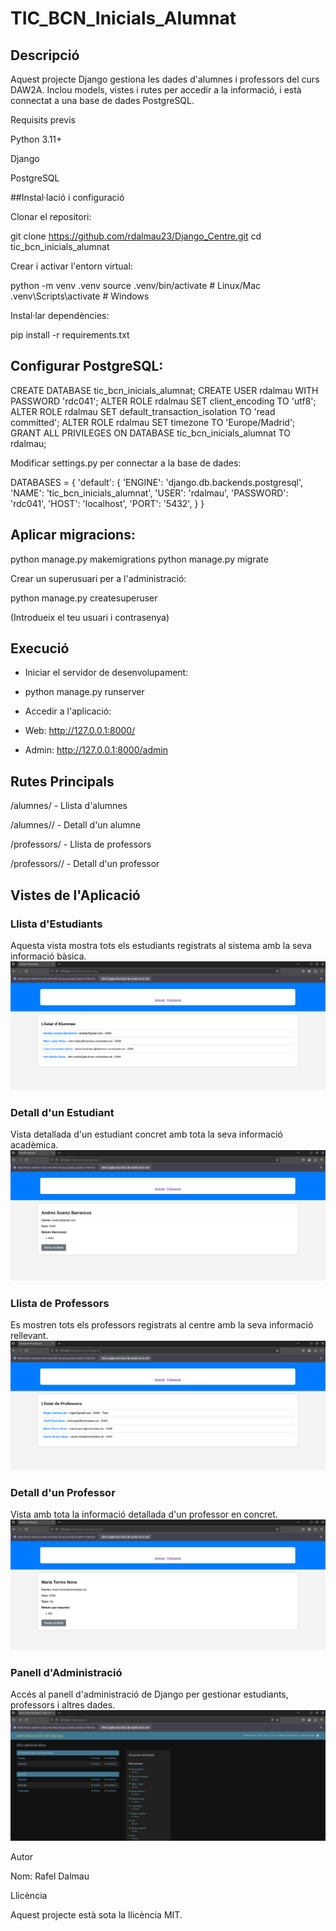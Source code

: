 # TIC_BCN_Inicials_Alumnat

## Descripció

Aquest projecte Django gestiona les dades d'alumnes i professors del curs DAW2A. Inclou models, vistes i rutes per accedir a la informació, i està connectat a una base de dades PostgreSQL.

Requisits previs

Python 3.11+

Django

PostgreSQL

##Instal·lació i configuració

Clonar el repositori:

git clone https://github.com/rdalmau23/Django_Centre.git
cd tic_bcn_inicials_alumnat

Crear i activar l'entorn virtual:

python -m venv .venv
source .venv/bin/activate  # Linux/Mac
.venv\Scripts\activate  # Windows

Instal·lar dependències:

pip install -r requirements.txt

## Configurar PostgreSQL:

CREATE DATABASE tic_bcn_inicials_alumnat;
CREATE USER rdalmau WITH PASSWORD 'rdc041';
ALTER ROLE rdalmau SET client_encoding TO 'utf8';
ALTER ROLE rdalmau SET default_transaction_isolation TO 'read committed';
ALTER ROLE rdalmau SET timezone TO 'Europe/Madrid';
GRANT ALL PRIVILEGES ON DATABASE tic_bcn_inicials_alumnat TO rdalmau;

Modificar settings.py per connectar a la base de dades:

DATABASES = {
    'default': {
        'ENGINE': 'django.db.backends.postgresql',
        'NAME': 'tic_bcn_inicials_alumnat',
        'USER': 'rdalmau',
        'PASSWORD': 'rdc041',
        'HOST': 'localhost',
        'PORT': '5432',
    }
}

## Aplicar migracions:

python manage.py makemigrations
python manage.py migrate

Crear un superusuari per a l'administració:

python manage.py createsuperuser

(Introdueix el teu usuari i contrasenya)

## Execució

- Iniciar el servidor de desenvolupament:

- python manage.py runserver

- Accedir a l'aplicació:

- Web: http://127.0.0.1:8000/

- Admin: http://127.0.0.1:8000/admin

## Rutes Principals

/alumnes/ - Llista d'alumnes

/alumnes/<id>/ - Detall d'un alumne

/professors/ - Llista de professors

/professors/<id>/ - Detall d'un professor

## Vistes de l'Aplicació

### Llista d'Estudiants  
Aquesta vista mostra tots els estudiants registrats al sistema amb la seva informació bàsica.  
![Llista d'Estudiants](img/students.png)

### Detall d'un Estudiant  
Vista detallada d'un estudiant concret amb tota la seva informació acadèmica.  
![Detall d'un Estudiant](img/student_detail.png)

### Llista de Professors  
Es mostren tots els professors registrats al centre amb la seva informació rellevant.  
![Llista de Professors](img/teachers.png)

### Detall d'un Professor  
Vista amb tota la informació detallada d'un professor en concret.  
![Detall d'un Professor](img/teacher_detail.png)

### Panell d'Administració  
Accés al panell d'administració de Django per gestionar estudiants, professors i altres dades.  
![Panell d'Administració](img/admin.png)


Autor

Nom: Rafel Dalmau

Llicència

Aquest projecte està sota la llicència MIT.

